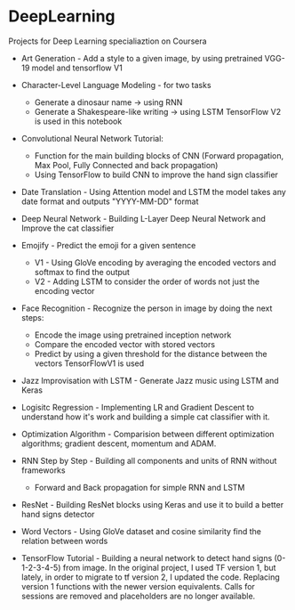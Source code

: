 # DeepLearning

Projects for Deep Learning specialiaztion on Coursera

* Art Generation - Add a style to a given image, by using pretrained VGG-19 model and tensorflow V1

* Character-Level Language Modeling - for two tasks
    * Generate a dinosaur name -> using RNN
    * Generate a Shakespeare-like writing -> using LSTM
TensorFlow V2 is used in this notebook

* Convolutional Neural Network Tutorial:
    * Function for the main building blocks of CNN (Forward propagation, Max Pool, Fully Connected and back propagation)
    * Using TensorFlow to build CNN to improve the hand sign classifier

* Date Translation - Using Attention model and LSTM the model takes any date format and outputs "YYYY-MM-DD" format

* Deep Neural Network - Building L-Layer Deep Neural Network and Improve the cat classifier

* Emojify - Predict the emoji for a given sentence
    * V1 - Using GloVe encoding by averaging the encoded vectors and softmax to find the output
    * V2 - Adding LSTM to consider the order of words not just the encoding vector

* Face Recognition - Recognize the person in image by doing the next steps:
    * Encode the image using pretrained inception network
    * Compare the encoded vector with stored vectors
    * Predict by using a given threshold for the distance between the vectors
 TensorFlowV1 is used

* Jazz Improvisation with LSTM - Generate Jazz music using LSTM and Keras

* Logisitc Regression - Implementing LR and Gradient Descent to understand how it's work and building a simple cat classifier with it.

* Optimization Algorithm - Comparision between different optimization algorithms; gradient descent, momentum and ADAM.

* RNN Step by Step - Building all components and units of RNN without frameworks
    * Forward and Back propagation for simple RNN and LSTM

* ResNet - Building ResNet blocks using Keras and use it to build a better hand signs detector

* Word Vectors - Using GloVe dataset and cosine similarity find the relation between words

* TensorFlow Tutorial - Building a neural network to detect hand signs (0-1-2-3-4-5) from image. In the original project, I used TF version 1, but lately, in order to migrate to tf version 2, I updated the code. Replacing version 1 functions with the newer version equivalents. Calls for sessions are removed and placeholders are no longer available.
